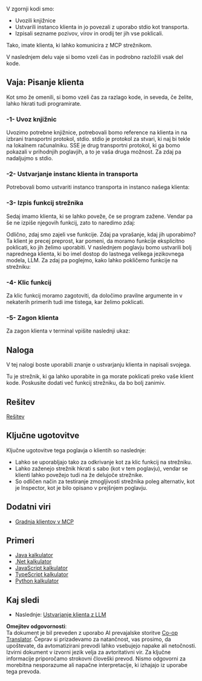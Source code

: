 <!--
CO_OP_TRANSLATOR_METADATA:
{
  "original_hash": "a0acf3093691b1cfcc008a8c6648ea26",
  "translation_date": "2025-06-13T06:54:30+00:00",
  "source_file": "03-GettingStarted/02-client/README.md",
  "language_code": "sl"
}
-->
V zgornji kodi smo:

- Uvozili knjižnice
- Ustvarili instanco klienta in jo povezali z uporabo stdio kot transporta.
- Izpisali sezname pozivov, virov in orodij ter jih vse poklicali.

Tako, imate klienta, ki lahko komunicira z MCP strežnikom.

V naslednjem delu vaje si bomo vzeli čas in podrobno razložili vsak del kode.

## Vaja: Pisanje klienta

Kot smo že omenili, si bomo vzeli čas za razlago kode, in seveda, če želite, lahko hkrati tudi programirate.

### -1- Uvoz knjižnic

Uvozimo potrebne knjižnice, potrebovali bomo reference na klienta in na izbrani transportni protokol, stdio. stdio je protokol za stvari, ki naj bi tekle na lokalnem računalniku. SSE je drug transportni protokol, ki ga bomo pokazali v prihodnjih poglavjih, a to je vaša druga možnost. Za zdaj pa nadaljujmo s stdio.

### -2- Ustvarjanje instanc klienta in transporta

Potrebovali bomo ustvariti instanco transporta in instanco našega klienta:

### -3- Izpis funkcij strežnika

Sedaj imamo klienta, ki se lahko poveže, če se program zažene. Vendar pa še ne izpiše njegovih funkcij, zato to naredimo zdaj:

Odlično, zdaj smo zajeli vse funkcije. Zdaj pa vprašanje, kdaj jih uporabimo? Ta klient je precej preprost, kar pomeni, da moramo funkcije eksplicitno poklicati, ko jih želimo uporabiti. V naslednjem poglavju bomo ustvarili bolj naprednega klienta, ki bo imel dostop do lastnega velikega jezikovnega modela, LLM. Za zdaj pa poglejmo, kako lahko pokličemo funkcije na strežniku:

### -4- Klic funkcij

Za klic funkcij moramo zagotoviti, da določimo pravilne argumente in v nekaterih primerih tudi ime tistega, kar želimo poklicati.

### -5- Zagon klienta

Za zagon klienta v terminal vpišite naslednji ukaz:

## Naloga

V tej nalogi boste uporabili znanje o ustvarjanju klienta in napisali svojega.

Tu je strežnik, ki ga lahko uporabite in ga morate poklicati preko vaše klient kode. Poskusite dodati več funkcij strežniku, da bo bolj zanimiv.

## Rešitev

[Rešitev](./solution/README.md)

## Ključne ugotovitve

Ključne ugotovitve tega poglavja o klientih so naslednje:

- Lahko se uporabljajo tako za odkrivanje kot za klic funkcij na strežniku.
- Lahko zaženejo strežnik hkrati s sabo (kot v tem poglavju), vendar se klienti lahko povežejo tudi na že delujoče strežnike.
- So odličen način za testiranje zmogljivosti strežnika poleg alternativ, kot je Inspector, kot je bilo opisano v prejšnjem poglavju.

## Dodatni viri

- [Gradnja klientov v MCP](https://modelcontextprotocol.io/quickstart/client)

## Primeri

- [Java kalkulator](../samples/java/calculator/README.md)
- [.Net kalkulator](../../../../03-GettingStarted/samples/csharp)
- [JavaScript kalkulator](../samples/javascript/README.md)
- [TypeScript kalkulator](../samples/typescript/README.md)
- [Python kalkulator](../../../../03-GettingStarted/samples/python)

## Kaj sledi

- Naslednje: [Ustvarjanje klienta z LLM](/03-GettingStarted/03-llm-client/README.md)

**Omejitev odgovornosti**:  
Ta dokument je bil preveden z uporabo AI prevajalske storitve [Co-op Translator](https://github.com/Azure/co-op-translator). Čeprav si prizadevamo za natančnost, vas prosimo, da upoštevate, da avtomatizirani prevodi lahko vsebujejo napake ali netočnosti. Izvirni dokument v izvorni jezik velja za avtoritativni vir. Za ključne informacije priporočamo strokovni človeški prevod. Nismo odgovorni za morebitna nesporazume ali napačne interpretacije, ki izhajajo iz uporabe tega prevoda.